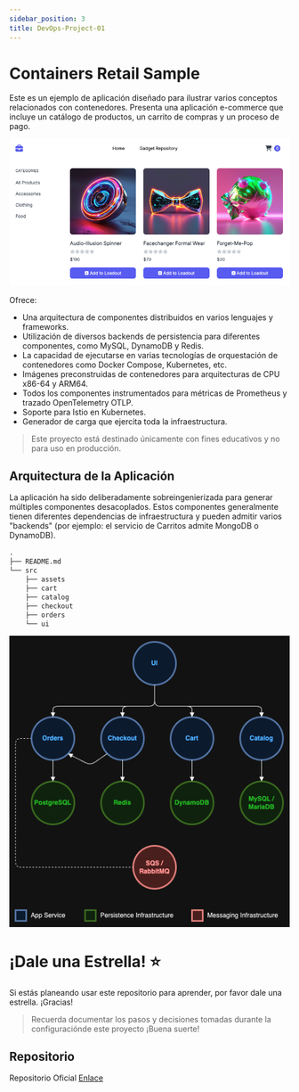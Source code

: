 ```yaml
---
sidebar_position: 3
title: DevOps-Project-01
---
```


# Containers Retail Sample

Este es un ejemplo de aplicación diseñado para ilustrar varios conceptos relacionados con contenedores. Presenta una aplicación e-commerce que incluye un catálogo de productos, un carrito de compras y un proceso de pago.

![Screenshot](https://github.com/aws-containers/retail-store-sample-app/raw/main/docs/images/screenshot.png)

Ofrece:

- Una arquitectura de componentes distribuidos en varios lenguajes y frameworks.
- Utilización de diversos backends de persistencia para diferentes componentes, como MySQL, DynamoDB y Redis.
- La capacidad de ejecutarse en varias tecnologías de orquestación de contenedores como Docker Compose, Kubernetes, etc.
- Imágenes preconstruidas de contenedores para arquitecturas de CPU x86-64 y ARM64.
- Todos los componentes instrumentados para métricas de Prometheus y trazado OpenTelemetry OTLP.
- Soporte para Istio en Kubernetes.
- Generador de carga que ejercita toda la infraestructura.

> Este proyecto está destinado únicamente con fines educativos y no para uso en producción.

## Arquitectura de la Aplicación

La aplicación ha sido deliberadamente sobreingenierizada para generar múltiples componentes desacoplados. Estos componentes generalmente tienen diferentes dependencias de infraestructura y pueden admitir varios "backends" (por ejemplo: el servicio de Carritos admite MongoDB o DynamoDB).

```
.
├── README.md
└── src
    ├── assets
    ├── cart
    ├── catalog
    ├── checkout
    ├── orders
    └── ui
```

![Screenshot](https://github.com/aws-containers/retail-store-sample-app/raw/main/docs/images/architecture.png)

# ¡Dale una Estrella! ⭐
Si estás planeando usar este repositorio para aprender, por favor dale una estrella. ¡Gracias!

> Recuerda documentar los pasos y decisiones tomadas durante la configuraciónde este proyecto ¡Buena suerte!

## Repositorio


Repositorio Oficial [Enlace](https://github.com/aws-containers/retail-store-sample-app)


